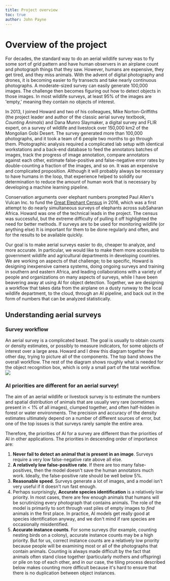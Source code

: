 ```yaml
---
title: Project overview
toc: true
author: John Payne
---
```


# Overview of the project
For decades, the standard way to do an aerial wildlife survey was to fly some sort of grid pattern and have human observers in an airplane count and photograph things that they saw.  However, humans are expensive, they get tired, and they miss animals.  With the advent of digital photography and drones, it is becoming easier to fly transects and take nearly continuous photographs.  A moderate-sized survey can easily generate 100,000 images.  The challenge then becomes figuring out how to detect objects in those images.  In most wildlife surveys, at least 95% of the images are 'empty,' meaning they contain no objects of interest.  

In 2013, I joined Howard and two of his colleagues, Mike Norton-Griffiths (the project leader and author of the classic aerial survey textbook, *Counting Animals*) and Dana Munro Slaymaker, a digital survey and FLIR expert, on a survey of wildlife and livestock over 150,000 km2 of the Mongolian Gobi Desert.  The survey generated more than 100,000 photographs, and it took a team of 6 people two months to go through them.  Photographic analysis required a complicated lab setup with identical workstations and a back-end database to feed the annotators batches of images, track the progress of image annotation, compare annotators against each other, estimate false-positive and false-negative error rates by double-counting a fraction of the images, and so on.  It was an expensive and complicated proposition.  Although it will probably always be necessary to have humans in the loop, that experience helped to solidify our determination to reduce the amount of human work that is necessary by developing a machine learning pipeline.

 Conservation arguments over elephant numbers prompted Paul Allen's Vulcan Inc. to fund the [Great Elephant Census](https://www.greatelephantcensus.com/) in 2016, which was a first attempt to do nearly simultaneous surveys of elephants across subSaharan Africa.  Howard was one of the technical leads in the project.  The census was successful, but the extreme difficulty of pulling it off highlighted the need for better methods. If surveys are to be used for monitoring wildlife (or anything else) It is important for them to be done regularly and often, and for the results to be available quickly. 

Our goal is to make aerial surveys easier to do, cheaper to analyze, and more accurate.  In particular, we would like to make them more accessible to government wildlife and agricultural departments in developing countries.  We are working on aspects of that challenge; to be specific, Howard is designing inexpensive camera systems, doing ongoing surveys and training in southern and eastern Africa, and leading collaborations with a variety of people and organizations on many aspects of surveys, while I have been beavering away at using AI for object detection.  Together, we are designing a workflow that takes data from the airplane on a dusty runway to the local wildlife department, to the cloud, through an AI pipeline, and back out in the form of numbers that can be analyzed statistically.  

## Understanding aerial surveys
### Survey workflow
An aerial survey is a complicated beast.  The goal is usually to obtain counts or density estimates, or possibly to measure indicators, for some objects of interest over a large area.  Howard and I drew this diagram together the other day, trying to picture all of the components.  The top band shows the overall workflow.  The rest of the diagram shows roughly what is needed for the object recognition box, which is only a small part of the total workflow.
![](/images/blog_images/blog_images/survey_workflow_overview.png)

### AI priorities are different for an aerial survey!
The aim of an aerial wildlife or livestock survey is to estimate the numbers and spatial distribution of animals that are usually very rare (sometimes present in < 1% of all images), clumped together, and often half-hidden in forest or water environments.  The precision and accuracy of the density estimates ultimately depend on a number of different sources of error, but one of the top issues is that surveys rarely sample the entire area.

Therefore, the priorities of AI for a survey are different than the priorities of AI in other applications. The priorities in descending order of importance are:
1) **Never fail to detect an animal that is present in an image**.  Surveys require a very low false-negative rate above all else.  
2) **A relatively low false-positive rate**.  If there are too many false-positives, then the model doesn't save the human annotators much work.  Ideally, the false-positive rate should be well below 5%. 
3) **Reasonable speed**.  Surveys generate a lot of images, and a model isn't very useful if it doesn't run fast enough.
4) Perhaps surprisingly, **Accurate species identification** is a relatively low priority.  In most cases, there are few enough animals that humans will be scrutinizing every photograph that contains animals.  The role of the model is primarily to sort through vast piles of empty images to _find_ animals in the first place.  In practice, AI models get really good at species identification anyway, and we don't mind if rare species are occasionally misidentified.
5) **Accurate instance counts**.  For some surveys (for example, counting nesting birds on a colony), accurate instance counts may be a high priority.  But for us, correct instance counts are a relatively low priority because people will be examining most or all of the photographs that contain animals.  Counting is always made difficult by the fact that animals often stand close together (particularly mothers and offspring) or pile on top of each other, and in our case, the tiling process described below makes counting more difficult because it's hard to ensure that there is no duplication between object instances.